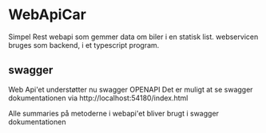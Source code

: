 # WebApiCar
Simpel Rest webapi som gemmer data om biler i en statisk list. webservicen bruges som backend, i et typescript program. 
## swagger
Web Api'et understøtter nu swagger OPENAPI
Det er muligt at se swagger dokumentationen via http://localhost:54180/index.html

Alle summaries på metoderne i webapi'et bliver brugt i swagger dokumentationen 
